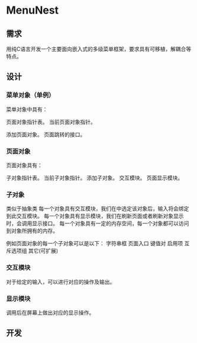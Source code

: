 # MenuNest

## 需求

用纯C语言开发一个主要面向嵌入式的多级菜单框架，要求具有可移植，解耦合等特点。

## 设计

### 菜单对象（单例）
菜单对象中具有：

页面对象指针表。
当前页面对象指针。

添加页面对象。
页面跳转的接口。

### 页面对象
页面对象具有：

子对象指针表。
当前子对象指针。
添加子对象。
交互模块。
页面显示模块。

### 子对象
类似于抽象类
每一个对象具有交互模块，我们在中选定该对象后，输入将会绑定到此交互模块。
每一个对象具有显示模块，我们在刷新页面或者刷新对象显示时，会调用显示接口。
每一个对象具有一定的内存空间，每一个对象都可以访问到对象所拥有的内存。

例如页面对象的每一个子对象可以是以下：
字符串框
页面入口
键值对
启用项
互斥选项组
其它(可扩展)

### 交互模块
对于给定的输入，可以进行对应的操作及输出。

### 显示模块
调用后在屏幕上做出对应的显示操作。

## 开发
